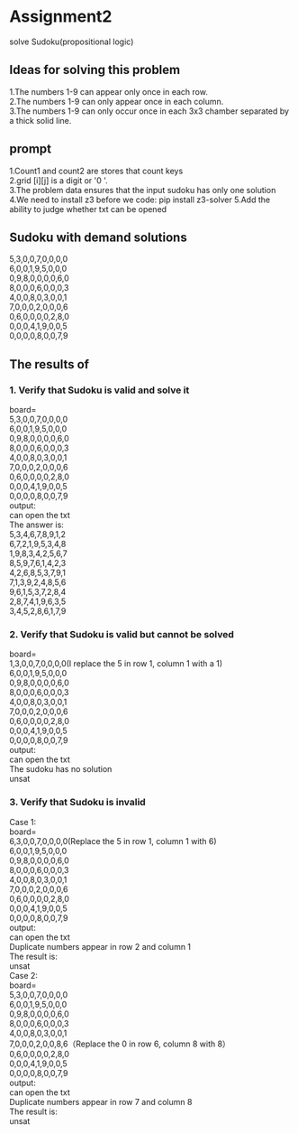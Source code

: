 # Assignment2
solve Sudoku(propositional logic)
## Ideas for solving this problem
1.The numbers 1-9 can appear only once in each row.<br>
2.The numbers 1-9 can only appear once in each column.<br>
3.The numbers 1-9 can only occur once in each 3x3 chamber separated by a thick solid line.<br>
## prompt
1.Count1 and count2 are stores that count keys<br>
2.grid [i][j] is a digit or '0 '.<br>
3.The problem data ensures that the input sudoku has only one solution<br>
4.We need to install z3 before we code: pip install z3-solver
5.Add the ability to judge whether txt can be opened
## Sudoku with demand solutions
5,3,0,0,7,0,0,0,0<br>
6,0,0,1,9,5,0,0,0<br>
0,9,8,0,0,0,0,6,0<br>
8,0,0,0,6,0,0,0,3<br>
4,0,0,8,0,3,0,0,1<br>
7,0,0,0,2,0,0,0,6<br>
0,6,0,0,0,0,2,8,0<br>
0,0,0,4,1,9,0,0,5<br>
0,0,0,0,8,0,0,7,9<br>
## The results of
### 1. Verify that Sudoku is valid and solve it
board=<br>
5,3,0,0,7,0,0,0,0<br>
6,0,0,1,9,5,0,0,0<br>
0,9,8,0,0,0,0,6,0<br>
8,0,0,0,6,0,0,0,3<br>
4,0,0,8,0,3,0,0,1<br>
7,0,0,0,2,0,0,0,6<br>
0,6,0,0,0,0,2,8,0<br>
0,0,0,4,1,9,0,0,5<br>
0,0,0,0,8,0,0,7,9<br>
output:<br>
can open the txt<br>
The answer is:<br>
5,3,4,6,7,8,9,1,2<br>
6,7,2,1,9,5,3,4,8<br>
1,9,8,3,4,2,5,6,7<br>
8,5,9,7,6,1,4,2,3<br>
4,2,6,8,5,3,7,9,1<br>
7,1,3,9,2,4,8,5,6<br>
9,6,1,5,3,7,2,8,4<br>
2,8,7,4,1,9,6,3,5<br>
3,4,5,2,8,6,1,7,9<br>
### 2. Verify that Sudoku is valid but cannot be solved
board=<br>
1,3,0,0,7,0,0,0,0(I replace the 5 in row 1, column 1 with a 1)<br>
6,0,0,1,9,5,0,0,0<br>
0,9,8,0,0,0,0,6,0<br>
8,0,0,0,6,0,0,0,3<br>
4,0,0,8,0,3,0,0,1<br>
7,0,0,0,2,0,0,0,6<br>
0,6,0,0,0,0,2,8,0<br>
0,0,0,4,1,9,0,0,5<br>
0,0,0,0,8,0,0,7,9<br>
output:<br>
can open the txt<br>
The sudoku has no solution<br>
unsat<br>
### 3. Verify that Sudoku is invalid
Case 1:<br>
board=<br>
6,3,0,0,7,0,0,0,0(Replace the 5 in row 1, column 1 with 6)<br>
6,0,0,1,9,5,0,0,0<br>
0,9,8,0,0,0,0,6,0<br>
8,0,0,0,6,0,0,0,3<br>
4,0,0,8,0,3,0,0,1<br>
7,0,0,0,2,0,0,0,6<br>
0,6,0,0,0,0,2,8,0<br>
0,0,0,4,1,9,0,0,5<br>
0,0,0,0,8,0,0,7,9<br>
output:<br>
can open the txt<br>
Duplicate numbers appear in row  2 and column  1<br>
The result is:<br>
unsat<br>
Case 2:<br>
board=<br>
5,3,0,0,7,0,0,0,0<br>
6,0,0,1,9,5,0,0,0<br>
0,9,8,0,0,0,0,6,0<br>
8,0,0,0,6,0,0,0,3<br>
4,0,0,8,0,3,0,0,1<br>
7,0,0,0,2,0,0,8,6（Replace the 0 in row 6, column 8 with 8）<br>
0,6,0,0,0,0,2,8,0<br>
0,0,0,4,1,9,0,0,5<br>
0,0,0,0,8,0,0,7,9<br>
output:<br>
can open the txt<br>
Duplicate numbers appear in row  7 and column  8<br>
The result is:<br>
unsat<br>
